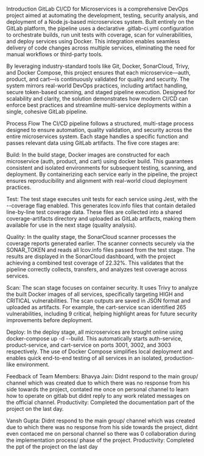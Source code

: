 Introduction 
GitLab CI/CD for Microservices is a comprehensive DevOps project aimed at automating the development, testing, security analysis, and deployment of a Node.js-based microservices system. Built entirely on the GitLab platform, the pipeline uses a declarative .gitlab-ci.yml configuration to orchestrate builds, run unit tests with coverage, scan for vulnerabilities, and deploy services using Docker. This integration enables seamless delivery of code changes across multiple services, eliminating the need for manual workflows or third-party tools. 

By leveraging industry-standard tools like Git, Docker, SonarCloud, Trivy, and Docker Compose, this project ensures that each microservice—auth, product, and cart—is continuously validated for quality and security. The system mirrors real-world DevOps practices, including artifact handling, secure token-based scanning, and staged pipeline execution. Designed for scalability and clarity, the solution demonstrates how modern CI/CD can enforce best practices and streamline multi-service deployments within a single, cohesive GitLab pipeline. 

Process Flow 
The CI/CD pipeline follows a structured, multi-stage process designed to ensure automation, quality validation, and security across the entire microservices system. Each stage handles a specific function and passes relevant data using GitLab artifacts. The five core stages are: 

Build: In the build stage, Docker images are constructed for each microservice (auth, product, and cart) using docker build. This guarantees consistent and isolated environments for subsequent testing, scanning, and deployment. By containerizing each service early in the pipeline, the project ensures reproducibility and alignment with real-world cloud deployment practices. 

Test: The test stage executes unit tests for each service using Jest, with the --coverage flag enabled. This generates lcov.info files that contain detailed line-by-line test coverage data. These files are collected into a shared coverage-artifacts directory and uploaded as GitLab artifacts, making them available for use in the next stage (quality analysis). 

Quality: In the quality stage, the SonarCloud scanner processes the coverage reports generated earlier. The scanner connects securely via the SONAR_TOKEN and reads all lcov.info files passed from the test stage. The results are displayed in the SonarCloud dashboard, with the project achieving a combined test coverage of 22.32%. This validates that the pipeline correctly collects, transfers, and analyzes test coverage across services. 

Scan: The scan stage focuses on container security. It uses Trivy to analyze the built Docker images of all services, specifically targeting HIGH and CRITICAL vulnerabilities. The scan outputs are saved in JSON format and uploaded as artifacts. For example, the cart-service scan identified 265 vulnerabilities, including 9 critical, helping highlight areas for future security improvements before deployment. 

Deploy: In the deploy stage, all microservices are brought online using docker-compose up -d --build. This automatically starts auth-service, product-service, and cart-service on ports 3001, 3002, and 3003 respectively. The use of Docker Compose simplifies local deployment and enables quick end-to-end testing of all services in an isolated, production-like environment. 




Feedback of Team Members: 
Bhavya Jain: Didnt respond to the main group/ channel which was created due to which there was no response from his side towards the project, contated me once on personal channel to learn how to operate on gitlab but didnt reply to any work related messages on the official channel.
Productivity: Completed the documentation part of the project on the last day.

Vansh Gupta: Didnt respond to the main group/ channel which was created due to which there was no response from his side towards the project, didnt even contaced me on personal channel so there was 0 collaboration during the implementation process/ phase of the project.
Productivity: Completed the ppt of the project on the last day
